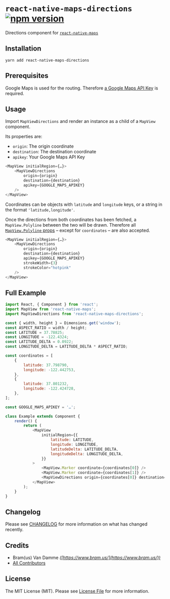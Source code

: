 # `react-native-maps-directions` [![npm version](https://img.shields.io/npm/v/react-native-maps-directions.svg?style=flat)](https://www.npmjs.com/package/react-native-maps-directions)

Directions component for [`react-native-maps`](https://github.com/airbnb/react-native-maps/)

## Installation

```
yarn add react-native-maps-directions
```

## Prerequisites

Google Maps is used for the routing. Therefore [a Google Maps API Key](https://developers.google.com/maps/documentation/ios-sdk/get-api-key) is required.

## Usage

Import `MapViewDirections` and render an instance as a child of a `MapView` component.

Its properties are:

- `origin`: The origin coordinate
- `destination`: The destination coordinate
- `apikey`: Your Google Maps API Key

```js
<MapView initialRegion={…}>
	<MapViewDirections
		origin={origin}
		destination={destination}
		apikey={GOOGLE_MAPS_APIKEY}
	/>
</MapView>
```

Coordinates can be objects with `latitude` and `longitude` keys, or a string in the format `'latitude,longitude'`.

Once the directions from both coordinates has been fetched, a `MapView.Polyline` between the two will be drawn. Therefore all [`MapView.Polyline` props](https://github.com/airbnb/react-native-maps/blob/master/docs/polyline.md#props) – except for `coordinates` – are also accepted.

```js
<MapView initialRegion={…}>
	<MapViewDirections
		origin={origin}
		destination={destination}
		apikey={GOOGLE_MAPS_APIKEY}
		strokeWidth={3}
		strokeColor="hotpink"
	/>
</MapView>
```

## Full Example

```js
import React, { Component } from 'react';
import MapView from 'react-native-maps';
import MapViewDirections from 'react-native-maps-directions';

const { width, height } = Dimensions.get('window');
const ASPECT_RATIO = width / height;
const LATITUDE = 37.78825;
const LONGITUDE = -122.4324;
const LATITUDE_DELTA = 0.0922;
const LONGITUDE_DELTA = LATITUDE_DELTA * ASPECT_RATIO;

const coordinates = [
	{
		latitude: 37.798790,
		longitude: -122.442753,
	},
	{
		latitude: 37.801232,
		longitude: -122.424728,
	},
];

const GOOGLE_MAPS_APIKEY = '…';

class Example extends Component {
	render() {
		return (
			<MapView
				initialRegion={{
					latitude: LATITUDE,
					longitude: LONGITUDE,
					latitudeDelta: LATITUDE_DELTA,
					longitudeDelta: LONGITUDE_DELTA,
				}}
			>
				<MapView.Marker coordinate={coordinates[0]} />
				<MapView.Marker coordinate={coordinates[1]} />
				<MapViewDirections origin={coordinates[0]} destination={coordinates[1]} apikey={GOOGLE_MAPS_APIKEY} />
			</MapView>
		);
	}
}
```

## Changelog

Please see [CHANGELOG](CHANGELOG.md) for more information on what has changed recently.

## Credits

- Bram(us) Van Damme <em>([https://www.bram.us/](https://www.bram.us/))</em>
- [All Contributors](../../contributors)

## License

The MIT License (MIT). Please see [License File](LICENSE.md) for more information.
